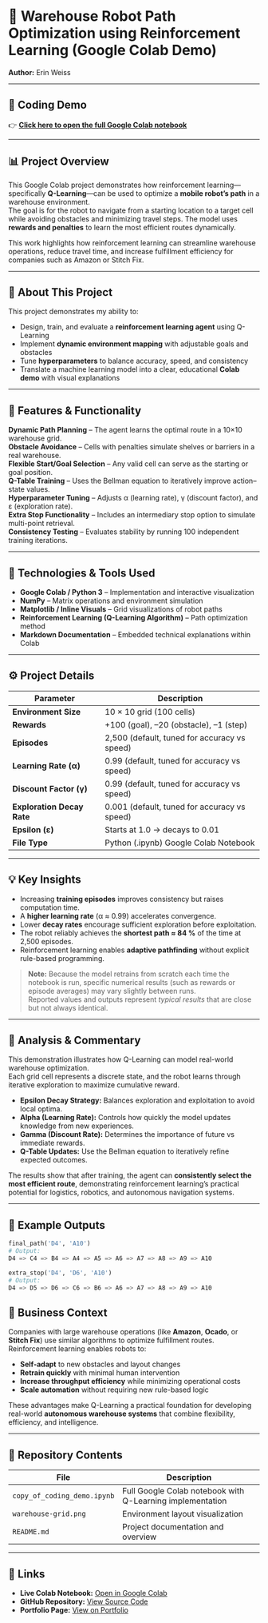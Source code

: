 # 🤖 Warehouse Robot Path Optimization using Reinforcement Learning (Google Colab Demo)  
**Author:** Erin Weiss  

---

## 🧠 Coding Demo

👉 [**Click here to open the full Google Colab notebook**](https://colab.research.google.com/github/Erin-Weiss/reinforcement-learning/blob/main/copy_of_coding_demo.ipynb)

---

## 📊 Project Overview  
This Google Colab project demonstrates how reinforcement learning—specifically **Q-Learning**—can be used to optimize a **mobile robot’s path** in a warehouse environment.  
The goal is for the robot to navigate from a starting location to a target cell while avoiding obstacles and minimizing travel steps. The model uses **rewards and penalties** to learn the most efficient routes dynamically.  

This work highlights how reinforcement learning can streamline warehouse operations, reduce travel time, and increase fulfillment efficiency for companies such as Amazon or Stitch Fix.  

---

## 🏁 About This Project  
This project demonstrates my ability to:  
- Design, train, and evaluate a **reinforcement learning agent** using Q-Learning  
- Implement **dynamic environment mapping** with adjustable goals and obstacles  
- Tune **hyperparameters** to balance accuracy, speed, and consistency  
- Translate a machine learning model into a clear, educational **Colab demo** with visual explanations  

---

## 🧩 Features & Functionality  
**Dynamic Path Planning** – The agent learns the optimal route in a 10×10 warehouse grid.  
**Obstacle Avoidance** – Cells with penalties simulate shelves or barriers in a real warehouse.  
**Flexible Start/Goal Selection** – Any valid cell can serve as the starting or goal position.  
**Q-Table Training** – Uses the Bellman equation to iteratively improve action–state values.  
**Hyperparameter Tuning** – Adjusts α (learning rate), γ (discount factor), and ε (exploration rate).  
**Extra Stop Functionality** – Includes an intermediary stop option to simulate multi-point retrieval.  
**Consistency Testing** – Evaluates stability by running 100 independent training iterations.  

---

## 🧰 Technologies & Tools Used  
- **Google Colab / Python 3** – Implementation and interactive visualization  
- **NumPy** – Matrix operations and environment simulation  
- **Matplotlib / Inline Visuals** – Grid visualizations of robot paths  
- **Reinforcement Learning (Q-Learning Algorithm)** – Path optimization method  
- **Markdown Documentation** – Embedded technical explanations within Colab  

---

## ⚙️ Project Details  
| Parameter | Description |
|------------|-------------|
| **Environment Size** | 10 × 10 grid (100 cells) |
| **Rewards** | +100 (goal), –20 (obstacle), –1 (step) |
| **Episodes** | 2,500 (default, tuned for accuracy vs speed) |
| **Learning Rate (α)** | 0.99 (default, tuned for accuracy vs speed)|
| **Discount Factor (γ)** | 0.99 (default, tuned for accuracy vs speed)|
| **Exploration Decay Rate** | 0.001 (default, tuned for accuracy vs speed)|
| **Epsilon (ε)** | Starts at 1.0 → decays to 0.01 |
| **File Type** | Python (.ipynb) Google Colab Notebook |

---

## 💡 Key Insights  
- Increasing **training episodes** improves consistency but raises computation time.  
- A **higher learning rate** (α ≈ 0.99) accelerates convergence.  
- Lower **decay rates** encourage sufficient exploration before exploitation.  
- The robot reliably achieves the **shortest path ≈ 84 %** of the time at 2,500 episodes.  
- Reinforcement learning enables **adaptive pathfinding** without explicit rule-based programming.

> **Note:** Because the model retrains from scratch each time the notebook is run, specific numerical results (such as rewards or episode averages) may vary slightly between runs.  
> Reported values and outputs represent *typical results* that are close but not always identical.

---

## 🧠 Analysis & Commentary  
This demonstration illustrates how Q-Learning can model real-world warehouse optimization.  
Each grid cell represents a discrete state, and the robot learns through iterative exploration to maximize cumulative reward.  

- **Epsilon Decay Strategy:** Balances exploration and exploitation to avoid local optima.  
- **Alpha (Learning Rate):** Controls how quickly the model updates knowledge from new experiences.  
- **Gamma (Discount Rate):** Determines the importance of future vs immediate rewards.  
- **Q-Table Updates:** Use the Bellman equation to iteratively refine expected outcomes.  

The results show that after training, the agent can **consistently select the most efficient route**, demonstrating reinforcement learning’s practical potential for logistics, robotics, and autonomous navigation systems.  

---

## 🧾 Example Outputs  

```python
final_path('D4', 'A10')
# Output:
D4 => C4 => B4 => A4 => A5 => A6 => A7 => A8 => A9 => A10

extra_stop('D4', 'D6', 'A10')
# Output:
D4 => D5 => D6 => C6 => B6 => A6 => A7 => A8 => A9 => A10
```

## 🧭 Business Context  
Companies with large warehouse operations (like **Amazon**, **Ocado**, or **Stitch Fix**) use similar algorithms to optimize fulfillment routes.  
Reinforcement learning enables robots to:

- **Self-adapt** to new obstacles and layout changes  
- **Retrain quickly** with minimal human intervention  
- **Increase throughput efficiency** while minimizing operational costs  
- **Scale automation** without requiring new rule-based logic  

These advantages make Q-Learning a practical foundation for developing real-world **autonomous warehouse systems** that combine flexibility, efficiency, and intelligence.  

---

## 📁 Repository Contents  

| File | Description |
|------|-------------|
| `copy_of_coding_demo.ipynb` | Full Google Colab notebook with Q-Learning implementation |
| `warehouse-grid.png` | Environment layout visualization |
| `README.md` | Project documentation and overview |

---

## 🔗 Links  

- **Live Colab Notebook:** [Open in Google Colab](https://colab.research.google.com/github/Erin-Weiss/reinforcement-learning/blob/main/copy_of_coding_demo.ipynb)
- **GitHub Repository:** [View Source Code](https://github.com/Erin-Weiss/reinforcement-learning)
- **Portfolio Page:** [View on Portfolio](https://erin-weiss.github.io/articles/RL-Article.html)

